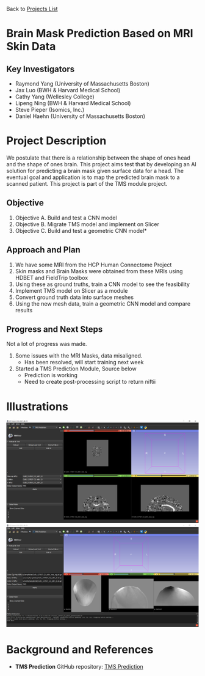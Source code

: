 Back to [Projects List](../../README.md#ProjectsList)

# Brain Mask Prediction Based on MRI Skin Data

## Key Investigators

- Raymond Yang (University of Massachusetts Boston)
- Jax Luo (BWH & Harvard Medical School)
- Cathy Yang (Wellesley College)
- Lipeng Ning (BWH & Harvard Medical School)
- Steve Pieper (Isomics, Inc.)
- Daniel Haehn (University of Massachusetts Boston)



# Project Description

We postulate that there is a relationship between the shape of ones head and the shape of ones brain. This project aims test that by developing an AI solution for predicting a brain mask given surface data for a head. The eventual goal and application is to map the predicted brain mask to a scanned patient. This project is part of the TMS module project.

## Objective

<!-- Describe here WHAT you would like to achieve (what you will have as end result). -->

1. Objective A. Build and test a CNN model
1. Objective B. Migrate TMS model and implement on Slicer
1. Objective C. Build and test a geometric CNN model*

## Approach and Plan

<!-- Describe here HOW you would like to achieve the objectives stated above. -->

1. We have some MRI from the HCP Human Connectome Project
1. Skin masks and Brain Masks were obtained from these MRIs using HDBET and FieldTrip toolbox
1. Using these as ground truths, train a CNN model to see the feasibility 
1. Implement TMS model on Slicer as a module
1. Convert ground truth data into surface meshes
1. Using the new mesh data, train a geometric CNN model and compare results

## Progress and Next Steps

Not a lot of progress was made.
1. Some issues with the MRI Masks, data misaligned.
    - Has been resolved, will start training next week
1. Started a TMS Prediction Module, Source below
    - Prediction is working
    - Need to create post-processing script to return niftii 

# Illustrations

<!-- Add pictures and links to videos that demonstrate what has been accomplished.
![Description of picture](Example2.jpg)
![Some more images](Example2.jpg)
-->
![TMS Prediction UI](TMS_UI.PNG)
![TMS Prediction Output](TMS_OUT.PNG)

# Background and References

<!-- If you developed any software, include link to the source code repository. If possible, also add links to sample data, and to any relevant publications. -->
- **TMS Prediction** GitHub repository: [TMS Prediction](https://github.com/YangRyRay/TMS_Prediction)
